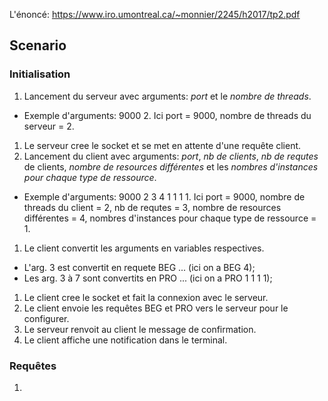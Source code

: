 L'énoncé: https://www.iro.umontreal.ca/~monnier/2245/h2017/tp2.pdf

## Scenario

### Initialisation
1. Lancement du serveur avec arguments: *port* et le *nombre de threads*.
 * Exemple d'arguments: 9000 2. Ici port = 9000, nombre de threads du serveur = 2.
1. Le serveur cree le socket et se met en attente d'une requête client.
1. Lancement du client avec arguments: *port*, *nb de clients*, *nb de requtes* de clients, *nombre de resources différentes* et les *nombres d'instances pour chaque type de ressource*.
 * Exemple d'arguments: 9000 2 3 4 1 1 1 1. Ici port = 9000, nombre de threads du client = 2, nb de requtes = 3, nombre de resources différentes = 4, nombres d'instances pour chaque type de ressource = 1.
1. Le client convertit les arguments en variables respectives.
 * L'arg. 3 est convertit en requete BEG ... (ici on a BEG 4);
 * Les arg. 3 à 7 sont convertits en PRO ... (ici on a PRO 1 1 1 1);
1. Le client cree le socket et fait la connexion avec le serveur.
1. Le client envoie les requêtes BEG et PRO vers le serveur pour le configurer.
1. Le serveur renvoit au client le message de confirmation.
1. Le client affiche une notification dans le terminal.

### Requêtes
1. 
